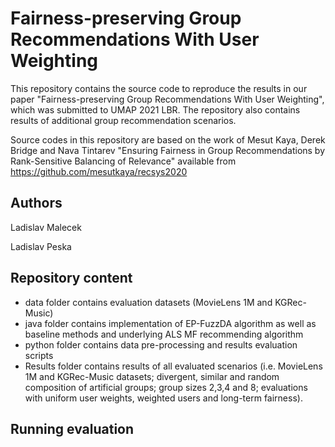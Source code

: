 # Fairness-preserving Group Recommendations With User Weighting

This repository contains the source code to reproduce the results in our paper "Fairness-preserving Group Recommendations With User Weighting", which was submitted to UMAP 2021 LBR. The repository also contains results of additional group recommendation scenarios.

Source codes in this repository are based on the work of Mesut Kaya, Derek Bridge and Nava Tintarev "Ensuring Fairness in Group Recommendations by Rank-Sensitive Balancing of Relevance" available from https://github.com/mesutkaya/recsys2020

## Authors
Ladislav Malecek

Ladislav Peska

## Repository content
- data folder contains evaluation datasets (MovieLens 1M and KGRec-Music)
- java folder contains implementation of EP-FuzzDA algorithm as well as baseline methods and underlying ALS MF recommending algorithm
- python folder contains data pre-processing and results evaluation scripts
- Results folder contains results of all evaluated scenarios (i.e. MovieLens 1M and KGRec-Music datasets; divergent, similar and random composition of artificial groups; group sizes 2,3,4 and 8; evaluations with uniform user weights, weighted users and long-term fairness).

## Running evaluation

